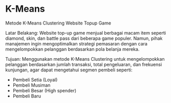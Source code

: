 # K-Means
Metode K-Means Clustering Website Topup Game

Latar Belakang:
Website top-up game menjual berbagai macam item seperti diamond, skin, dan battle pass dari beberapa game populer. Namun, pihak manajemen ingin mengoptimalkan strategi pemasaran dengan cara mengelompokkan pelanggan berdasarkan pola belanja mereka.

Tujuan:
Menggunakan metode K-Means Clustering untuk mengelompokkan pelanggan berdasarkan jumlah transaksi, total pengeluaran, dan frekuensi kunjungan, agar dapat mengetahui segmen pembeli seperti:
- Pembeli Setia (Loyal)
- Pembeli Musiman
- Pembeli Besar (High spender)
- Pembeli Baru
